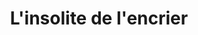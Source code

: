 ---
title: "L'insolite de l'encrier"
url: /pau/linsolite-de-lencrier/
shop: fournitures de bureau
---